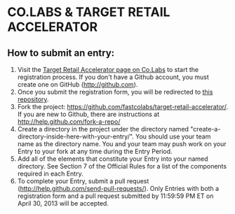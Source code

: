 # CO.LABS & TARGET RETAIL ACCELERATOR

## How to submit an entry:

1. Visit the [Target Retail Accelerator page on Co.Labs](http://www.fastcolabs.com/accelerator/retail) to start the registration process. If you don't have a Github account, you must create one on GitHub (http://github.com).
2. Once you submit the registration form, you will be redirected to [this repository](https://github.com/fastcolabs/target-retail-accelerator/). 
3. Fork the project: https://github.com/fastcolabs/target-retail-accelerator/. If you are new to Github, there are instructions at http://help.github.com/fork-a-repo/
4. Create a directory in the project under the directory named "create-a-directory-inside-here-with-your-entry/". You should use your team name as the directory name.  You and your team may push work on your Entry to your fork at any time during the Entry Period.
5. Add all of the elements that constitute your Entry into your named directory. See Section 7 of the Official Rules for a list of the components required in each Entry.
6. To complete your Entry, submit a pull request (http://help.github.com/send-pull-requests/).  Only Entries with both a registration form and a pull request submitted by 11:59:59 PM ET on April 30, 2013 will be accepted.




